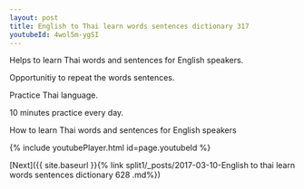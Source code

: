 ```yaml
---
layout: post
title: English to Thai learn words sentences dictionary 317 
youtubeId: 4wol5m-ygSI
---
```

 
 
Helps to learn Thai words and sentences for English speakers.

Opportunitiy to repeat the words sentences. 

Practice Thai language. 
 
10 minutes practice every day. 
 
How to learn Thai words and sentences for English speakers 
 
{% include youtubePlayer.html id=page.youtubeId %}
 
 
[Next]({{ site.baseurl }}{% link  split1/_posts/2017-03-10-English to thai learn words sentences dictionary 628 .md%})
 
